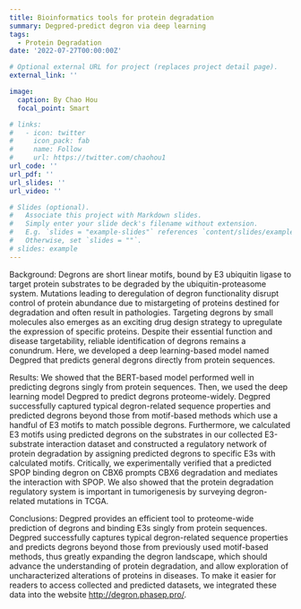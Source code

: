 ```yaml
---
title: Bioinformatics tools for protein degradation
summary: Degpred-predict degron via deep learning
tags:
  - Protein Degradation
date: '2022-07-27T00:00:00Z'

# Optional external URL for project (replaces project detail page).
external_link: ''

image:
  caption: By Chao Hou
  focal_point: Smart

# links:
#   - icon: twitter
#     icon_pack: fab
#     name: Follow
#     url: https://twitter.com/chaohou1
url_code: ''
url_pdf: ''
url_slides: ''
url_video: ''

# Slides (optional).
#   Associate this project with Markdown slides.
#   Simply enter your slide deck's filename without extension.
#   E.g. `slides = "example-slides"` references `content/slides/example-slides.md`.
#   Otherwise, set `slides = ""`.
# slides: example
---
```

Background:
Degrons are short linear motifs, bound by E3 ubiquitin ligase to target protein substrates to be degraded by the ubiquitin-proteasome system. Mutations leading to deregulation of degron functionality disrupt control of protein abundance due to mistargeting of proteins destined for degradation and often result in pathologies. Targeting degrons by small molecules also emerges as an exciting drug design strategy to upregulate the expression of specific proteins. Despite their essential function and disease targetability, reliable identification of degrons remains a conundrum. Here, we developed a deep learning-based model named Degpred that predicts general degrons directly from protein sequences.

Results:
We showed that the BERT-based model performed well in predicting degrons singly from protein sequences. Then, we used the deep learning model Degpred to predict degrons proteome-widely. Degpred successfully captured typical degron-related sequence properties and predicted degrons beyond those from motif-based methods which use a handful of E3 motifs to match possible degrons. Furthermore, we calculated E3 motifs using predicted degrons on the substrates in our collected E3-substrate interaction dataset and constructed a regulatory network of protein degradation by assigning predicted degrons to specific E3s with calculated motifs. Critically, we experimentally verified that a predicted SPOP binding degron on CBX6 prompts CBX6 degradation and mediates the interaction with SPOP. We also showed that the protein degradation regulatory system is important in tumorigenesis by surveying degron-related mutations in TCGA.

Conclusions:
Degpred provides an efficient tool to proteome-wide prediction of degrons and binding E3s singly from protein sequences. Degpred successfully captures typical degron-related sequence properties and predicts degrons beyond those from previously used motif-based methods, thus greatly expanding the degron landscape, which should advance the understanding of protein degradation, and allow exploration of uncharacterized alterations of proteins in diseases. To make it easier for readers to access collected and predicted datasets, we integrated these data into the website http://degron.phasep.pro/.